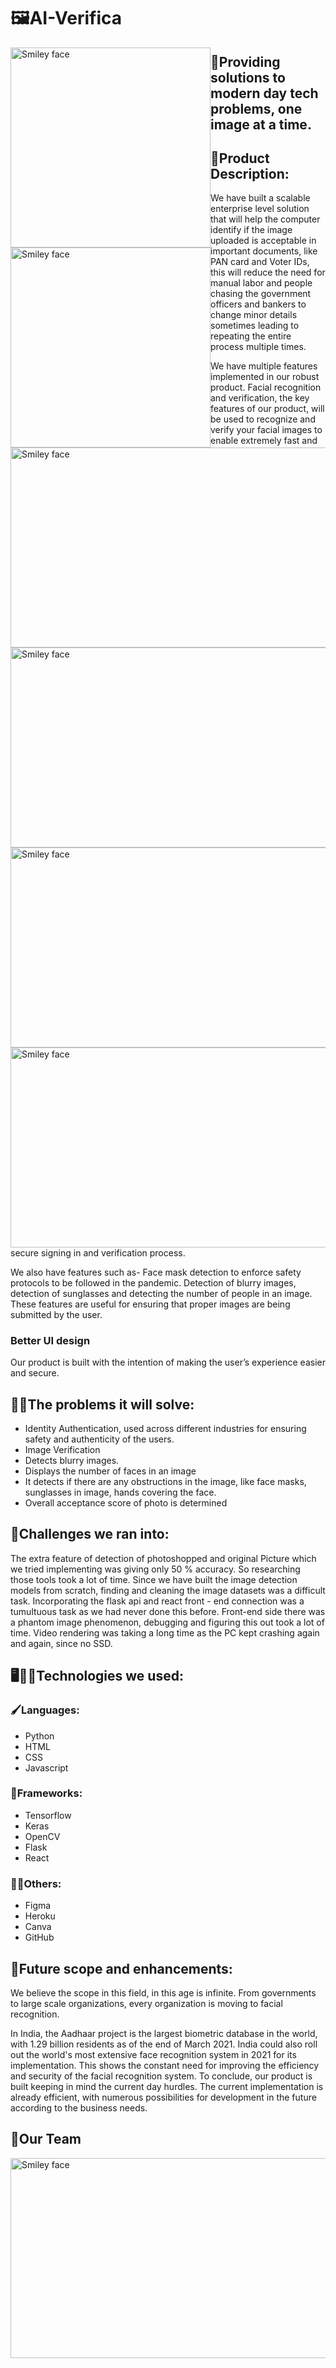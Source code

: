 # 🖼️AI-Verifica
<p>
<img src="https://cdn.discordapp.com/attachments/865161317751717899/865161405442686976/Rectangle-1.png" alt="Smiley face" width="320" height="320" style="float:left">
<img src="https://cdn.discordapp.com/attachments/865161317751717899/865161402167066634/Rectangle.png" alt="Smiley face" width="320" height="320" style="float:left">
<img src="https://cdn.discordapp.com/attachments/866182164110770176/866186625451950111/Screenshot_388.png" alt="Smiley face" width="620" height="320" style="float:left">
<img src="https://cdn.discordapp.com/attachments/866182164110770176/866187913539485696/Screenshot_389.png" alt="Smiley face" width="620" height="320" style="float:left">
<img src="https://cdn.discordapp.com/attachments/866182164110770176/866190094313848842/Screenshot_392.png" alt="Smiley face" width="620" height="320" style="float:left">
<img src="https://cdn.discordapp.com/attachments/866182164110770176/866190729427419136/Screenshot_394.png" alt="Smiley face" width="620" height="320" style="float:left">
</p>

## 📢Providing solutions to modern day tech problems, one image at a time.

## 🤔Product Description:


We have built a scalable enterprise level solution that will help the computer identify if the image uploaded is acceptable in important documents, like PAN card and Voter IDs, this will reduce the need for manual labor and people chasing the government officers and bankers to change minor details sometimes leading to repeating the entire process multiple times.


We have multiple features implemented in our robust product.
Facial recognition and verification, the key features of our product, will be used to recognize and verify your facial images to enable extremely fast and secure signing in and verification process. 

We also have features such as- 
Face mask detection to enforce safety protocols to be followed in the pandemic. 
Detection of blurry images, detection of sunglasses and detecting the number of people in an image. These features are useful for ensuring that proper images are being submitted by the user.

<h3>Better UI design </h3> Our product is built with the intention of making the user’s experience easier and secure.


## 🧑‍🏫The problems it will solve:
- Identity Authentication, used across different industries for ensuring safety and authenticity of the users.  
- Image Verification 
- Detects blurry images.
- Displays the number of faces in an image
- It detects if there are any obstructions in the image, like face masks, sunglasses in image, hands covering the face.
- Overall acceptance score of photo is determined

## 🌄Challenges we ran into:

The extra feature of detection of photoshopped and original Picture which we tried implementing was giving only 50 % accuracy. So researching those tools took a lot of time.
Since we have built the image detection models from scratch, finding and cleaning the image datasets was a difficult task.
Incorporating the flask api and react front - end connection was a tumultuous task as we had never done this before.
Front-end side there was a phantom image phenomenon, debugging and figuring this out took a lot of time.
Video rendering was taking a long time as the PC kept crashing again and again, since no SSD.



## 🖥️👨‍💻Technologies we used:

### 🖌️Languages:
- Python
- HTML
- CSS
- Javascript

### 👀Frameworks:

- Tensorflow
- Keras
- OpenCV
- Flask
- React

### 👨‍🎨Others:
- Figma
- Heroku
- Canva
- GitHub


## 🚩Future scope and enhancements:
We believe the scope in this field, in this age is infinite. From governments to large scale organizations, every organization is moving to facial recognition.


In India, the Aadhaar project is the largest biometric database in the world, with 1.29 billion residents as of the end of March 2021. India could also roll out the world's most extensive face recognition system in 2021 for its implementation.
This shows the constant need for improving the efficiency and security of the facial recognition system. 
To conclude, our product is built keeping in mind the current day hurdles. The current implementation is already efficient, with numerous possibilities for development in the future according to the business needs.

## 👏Our Team 

<p>
<img src="https://cdn.discordapp.com/attachments/866182164110770176/866202327660756992/Screenshot_396.png" alt="Smiley face" width="620" height="320" style="float:left">
</p>
